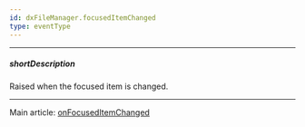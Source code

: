 ```yaml
---
id: dxFileManager.focusedItemChanged
type: eventType
---
```

---
##### shortDescription
Raised when the focused item is changed.

---
Main article: [onFocusedItemChanged](/api-reference/10%20UI%20Components/dxFileManager/1%20Configuration/onFocusedItemChanged.md '/Documentation/ApiReference/UI_Components/dxFileManager/Configuration/#onFocusedItemChanged')